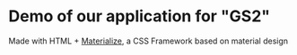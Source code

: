 
# Demo of our application for "GS2"

Made with HTML + [Materialize](http://materializecss.com/), a CSS Framework based on material design

